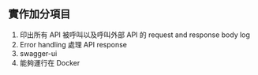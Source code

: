 ## 實作加分項目 
1. 印出所有 API 被呼叫以及呼叫外部 API 的 request and response body log  
2. Error handling 處理 API response  
3. swagger-ui  
4. 能夠運行在 Docker  
